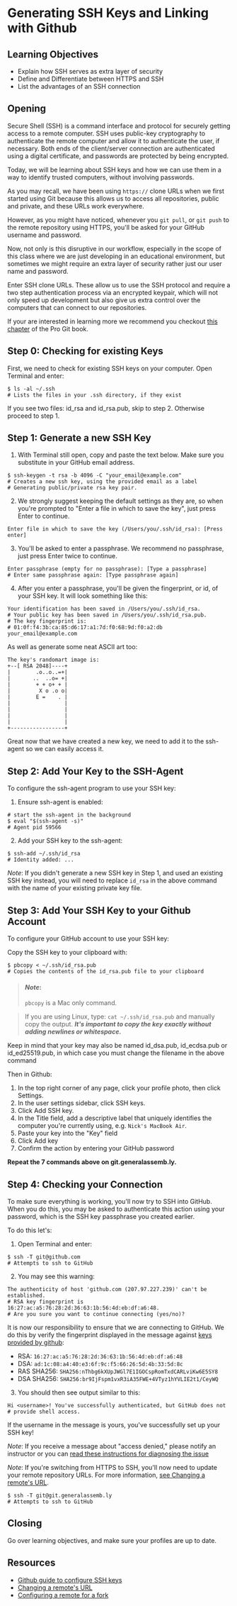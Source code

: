 # Generating SSH Keys and Linking with Github

## Learning Objectives
* Explain how SSH serves as extra layer of security
* Define and Differentiate between HTTPS and SSH
* List the advantages of an SSH connection

## Opening
Secure Shell (SSH) is a command interface and protocol for securely getting access to a remote computer.
SSH uses public-key cryptography to authenticate the remote computer and allow it to authenticate the user, if necessary. Both ends of the client/server connection are authenticated using a digital certificate, and passwords are protected by being encrypted.

Today, we will be learning about SSH keys and how we can use them in a way to identify trusted computers, without involving passwords.

As you may recall, we have been using `https://` clone URLs when we first started using Git because this allows us to access all repositories, public and private, and these URLs work everywhere.

However, as you might have noticed, whenever you `git pull`, or `git push` to the remote repository using HTTPS, you'll be asked for your GitHub username and password.

Now, not only is this disruptive in our workflow, especially in the scope of this class where we are just developing in an educational environment, but sometimes we might require an extra layer of security rather just our user name and password.

Enter SSH clone URLs. These allow us to use the SSH protocol and require a two step authentication process via an encrypted keypair, which will not only speed up development but also give us extra control over the computers that can connect to our repositories.

If your are interested in learning more we recommend you checkout [this chapter](https://git-scm.com/book/en/v2/Git-on-the-Server-The-Protocols) of the Pro Git book.

## Step 0: Checking for existing Keys
First, we need to check for existing SSH keys on your computer. Open Terminal and enter:

  ```
  $ ls -al ~/.ssh
  # Lists the files in your .ssh directory, if they exist
  ```

If you see two files: id_rsa and id_rsa.pub, skip to step 2. Otherwise proceed to step 1.


## Step 1: Generate a new SSH Key
1. With Terminal still open, copy and paste the text below. Make sure you substitute in your GitHub email address.

  ```
  $ ssh-keygen -t rsa -b 4096 -C "your_email@example.com"
  # Creates a new ssh key, using the provided email as a label
  # Generating public/private rsa key pair.
  ```

2. We strongly suggest keeping the default settings as they are, so when you're prompted to "Enter a file in which to save the key", just press Enter to continue.

  ```
  Enter file in which to save the key (/Users/you/.ssh/id_rsa): [Press enter]
  ```

3. You'll be asked to enter a passphrase. We recommend no passphrase, just press Enter twice to continue.

  ```
  Enter passphrase (empty for no passphrase): [Type a passphrase]
  # Enter same passphrase again: [Type passphrase again]
  ```

4. After you enter a passphrase, you'll be given the fingerprint, or id, of your SSH key. It will look something like this:

  ```
  Your identification has been saved in /Users/you/.ssh/id_rsa.
  # Your public key has been saved in /Users/you/.ssh/id_rsa.pub.
  # The key fingerprint is:
  # 01:0f:f4:3b:ca:85:d6:17:a1:7d:f0:68:9d:f0:a2:db your_email@example.com
  ```
As well as generate some neat ASCII art too:
  ```
  The key's randomart image is:
  +--[ RSA 2048]----+
  |        .o..o..=+|
  |       ..  ..o= +|
  |        + + o+ + |
  |         X o .o o|
  |        E =    . |
  |                 |
  |                 |
  |                 |
  |                 |
  +-----------------+
  ```

Great now that we have created a new key, we need to add it to the ssh-agent so we can easily access it.

## Step 2: Add Your Key to the SSH-Agent
To configure the ssh-agent program to use your SSH key:
1. Ensure ssh-agent is enabled:

  ```
  # start the ssh-agent in the background
  $ eval "$(ssh-agent -s)"
  # Agent pid 59566
  ```

2. Add your SSH key to the ssh-agent:

  ```
  $ ssh-add ~/.ssh/id_rsa
  # Identity added: ...
  ```

*Note*: If you didn't generate a new SSH key in Step 1, and used an existing SSH key instead, you will need to replace `id_rsa` in the above command with the name of your existing private key file.

## Step 3: Add Your SSH Key to your Github Account
To configure your GitHub account to use your SSH key:

Copy the SSH key to your clipboard with:

  ```
  $ pbcopy < ~/.ssh/id_rsa.pub
  # Copies the contents of the id_rsa.pub file to your clipboard
  ```

> #### *Note*:
> `pbcopy` is a Mac only command.
 
> If you are using Linux, type:
> `cat ~/.ssh/id_rsa.pub` and manually copy the output.
***It's important to copy the key exactly without adding newlines or whitespace.***

Keep in mind that your key may also be named id_dsa.pub, id_ecdsa.pub or id_ed25519.pub, in which case you must change the filename in the above command

Then in Github:

1. In the top right corner of any page, click your profile photo, then click Settings.
2. In the user settings sidebar, click SSH keys.
3. Click Add SSH key.
4. In the Title field, add a descriptive label that uniquely identifies the computer you're currently using, e.g. `Nick's MacBook Air`.
5. Paste your key into the "Key" field
6. Click Add key
7. Confirm the action by entering your GitHub password

**Repeat the 7 commands above on git.generalassemb.ly.**

## Step 4: Checking your Connection
To make sure everything is working, you'll now try to SSH into GitHub. When you do this, you may be asked to authenticate this action using your password, which is the SSH key passphrase you created earlier.

To do this let's:

1. Open Terminal and enter:

  ```
  $ ssh -T git@github.com
  # Attempts to ssh to GitHub
  ```

2. You may see this warning:

  ```
  The authenticity of host 'github.com (207.97.227.239)' can't be established.
  # RSA key fingerprint is 16:27:ac:a5:76:28:2d:36:63:1b:56:4d:eb:df:a6:48.
  # Are you sure you want to continue connecting (yes/no)?
  ```

  It is now our responsibility to ensure that we are connecting to GitHub. We do this by verify the fingerprint displayed in the message against [keys provided by github](https://help.github.com/articles/what-are-github-s-ssh-key-fingerprints/):

  - RSA: `16:27:ac:a5:76:28:2d:36:63:1b:56:4d:eb:df:a6:48`
  - DSA: `ad:1c:08:a4:40:e3:6f:9c:f5:66:26:5d:4b:33:5d:8c`
  - RAS SHA256: `SHA256:nThbg6kXUpJWGl7E1IGOCspRomTxdCARLviKw6E5SY8`
  - DSA SHA256: `SHA256:br9IjFspm1vxR3iA35FWE+4VTyz1hYVLIE2t1/CeyWQ`

3. You should then see output similar to this:
  ```
  Hi <username>! You've successfully authenticated, but GitHub does not
  # provide shell access.
  ```
If the username in the message is yours, you've successfully set up your SSH key!

*Note*: If you receive a message about "access denied," please notify an instructor or you can [read these instructions for diagnosing the issue](https://help.github.com/articles/error-permission-denied-publickey/)

*Note*: If you're switching from HTTPS to SSH, you'll now need to update your remote repository URLs. For more information, [see Changing a remote's URL](https://help.github.com/articles/changing-a-remote-s-url/).

```
$ ssh -T git@git.generalassemb.ly
# Attempts to ssh to GitHub
```


## Closing
Go over learning objectives, and make sure your profiles are up to date.

## Resources
* [Github guide to configure SSH keys](https://help.github.com/articles/generating-ssh-keys/#step-1-check-for-ssh-keys)
* [Changing a remote's URL](https://help.github.com/articles/changing-a-remote-s-url/)
* [Configuring a remote for a fork](https://help.github.com/articles/configuring-a-remote-for-a-fork/)
